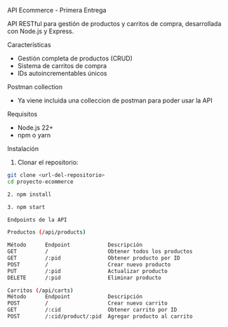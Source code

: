 API Ecommerce - Primera Entrega

API RESTful para gestión de productos y carritos de compra, desarrollada con Node.js y Express.

Características

- Gestión completa de productos (CRUD)
- Sistema de carritos de compra
- IDs autoincrementables únicos

Postman collection
- Ya viene incluida una colleccion de postman para poder usar la API

Requisitos

- Node.js 22+ 
- npm o yarn

 Instalación

1. Clonar el repositorio:
```bash
git clone <url-del-repositorio>
cd proyecto-ecommerce

2. npm install

3. npm start

Endpoints de la API

Productos (/api/products)

Método	    Endpoint	        Descripción
GET	        /	                Obtener todos los productos
GET	        /:pid	            Obtener producto por ID
POST	    /	                Crear nuevo producto
PUT	        /:pid	            Actualizar producto
DELETE	    /:pid	            Eliminar producto

Carritos (/api/carts)
Método	    Endpoint	        Descripción
POST	    /	                Crear nuevo carrito
GET	        /:cid	            Obtener carrito por ID
POST	    /:cid/product/:pid	Agregar producto al carrito
